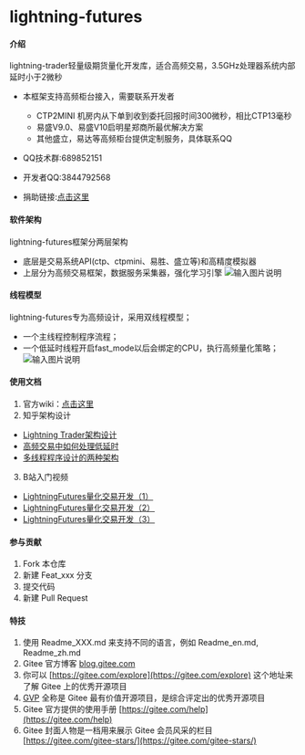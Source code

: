 # lightning-futures

#### 介绍
lightning-trader轻量级期货量化开发库，适合高频交易，3.5GHz处理器系统内部延时小于2微秒

- 本框架支持高频柜台接入，需要联系开发者
    - CTP2MINI 机房内从下单到收到委托回报时间300微秒，相比CTP13毫秒
    - 易盛V9.0、易盛V10启明星郑商所最优解决方案
    - 其他盛立，易达等高频柜台提供定制服务，具体联系QQ

- QQ技术群:689852151 
- 开发者QQ:3844792568
- 捐助链接:[点击这里](https://gitee.com/lightning-trader/)

#### 软件架构

lightning-futures框架分两层架构

- 底层是交易系统API(ctp、ctpmini、易胜、盛立等)和高精度模拟器
- 上层分为高频交易框架，数据服务采集器，强化学习引擎
![输入图片说明](doc/images/%E6%9E%B6%E6%9E%84%E5%9B%BE.png)

#### 线程模型

lightning-futures专为高频设计，采用双线程模型；

- 一个主线程控制程序流程；
- 一个低延时线程开启fast_mode以后会绑定的CPU，执行高频量化策略；
![输入图片说明](doc/images/%E7%BA%BF%E7%A8%8B%E6%A8%A1%E5%9E%8B.png)

#### 使用文档


1. 官方wiki：[点击这里](https://gitee.com/lightning-trader/lightning-futures/wikis)
2. 知乎架构设计

    
- [Lightning Trader架构设计](https://zhuanlan.zhihu.com/p/622262304)
- [高频交易中如何处理低延时](https://zhuanlan.zhihu.com/p/622293141)
- [多线程程序设计的两种架构](https://zhuanlan.zhihu.com/p/622423099)
3. B站入门视频
- [LightningFutures量化交易开发（1）](https://www.bilibili.com/video/BV1TufUYMEqX/?share_source=copy_web&vd_source=12fb40b76f12e33f07bfc4a936d52013)
- [LightningFutures量化交易开发（2）](https://www.bilibili.com/video/BV1TufUYMEsP/?share_source=copy_web&vd_source=12fb40b76f12e33f07bfc4a936d52013)
- [LightningFutures量化交易开发（3）](https://www.bilibili.com/video/BV14ufUYME6T/?share_source=copy_web&vd_source=12fb40b76f12e33f07bfc4a936d52013)

#### 参与贡献

1.  Fork 本仓库
2.  新建 Feat_xxx 分支
3.  提交代码
4.  新建 Pull Request


#### 特技

1.  使用 Readme\_XXX.md 来支持不同的语言，例如 Readme\_en.md, Readme\_zh.md
2.  Gitee 官方博客 [blog.gitee.com](https://blog.gitee.com)
3.  你可以 [https://gitee.com/explore](https://gitee.com/explore) 这个地址来了解 Gitee 上的优秀开源项目
4.  [GVP](https://gitee.com/gvp) 全称是 Gitee 最有价值开源项目，是综合评定出的优秀开源项目
5.  Gitee 官方提供的使用手册 [https://gitee.com/help](https://gitee.com/help)
6.  Gitee 封面人物是一档用来展示 Gitee 会员风采的栏目 [https://gitee.com/gitee-stars/](https://gitee.com/gitee-stars/)

